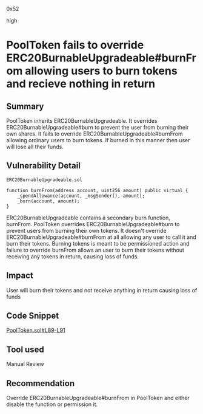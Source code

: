 0x52

high

# PoolToken fails to override ERC20BurnableUpgradeable#burnFrom allowing users to burn tokens and recieve nothing in return

## Summary

PoolToken inherits ERC20BurnableUpgradeable. It overrides ERC20BurnableUpgradeable#burn to prevent the user from burning their own shares. It fails to override ERC20BurnableUpgradeable#burnFrom allowing ordinary users to burn tokens. If burned in this manner then user will lose all their funds.

## Vulnerability Detail

    ERC20BurnableUpgradeable.sol

    function burnFrom(address account, uint256 amount) public virtual {
        _spendAllowance(account, _msgSender(), amount);
        _burn(account, amount);
    }

ERC20BurnableUpgradeable contains a secondary burn function, burnFrom. PoolToken overrides ERC20BurnableUpgradeable#burn to prevent users from burning their own tokens. It doesn't override ERC20BurnableUpgradeable#burnFrom at all allowing any user to call it and burn their tokens. Burning tokens is meant to be permissioned action and failure to override burnFrom allows an user to burn their tokens without receiving any tokens in return, causing loss of funds.

## Impact

User will burn their tokens and not receive anything in return causing loss of funds

## Code Snippet

[PoolToken.sol#L89-L91](https://github.com/sherlock-audit/2022-11-float-capital/blob/main/contracts/PoolToken/PoolToken.sol#L89-L91)

## Tool used

Manual Review

## Recommendation

Override ERC20BurnableUpgradeable#burnFrom in PoolToken and either disable the function or permission it.